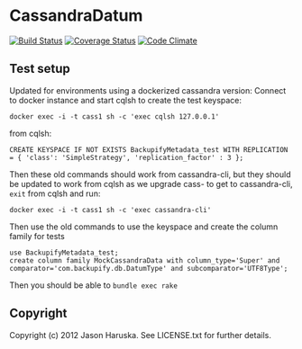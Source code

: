 # CassandraDatum
[![Build Status](https://travis-ci.org/backupify/exception_helper.svg)](https://travis-ci.org/backupify/exception_helper)
[![Coverage Status](https://coveralls.io/repos/backupify/exception_helper/badge.svg)](https://coveralls.io/r/backupify/exception_helper)
[![Code Climate](https://codeclimate.com/github/backupify/exception_helper/badges/gpa.svg)](https://codeclimate.com/github/backupify/exception_helper)

## Test setup

Updated for environments using a dockerized cassandra version:
Connect to docker instance and start cqlsh to create the test keyspace:
```
docker exec -i -t cass1 sh -c 'exec cqlsh 127.0.0.1'
```
from cqlsh:
```
CREATE KEYSPACE IF NOT EXISTS BackupifyMetadata_test WITH REPLICATION = { 'class': 'SimpleStrategy', 'replication_factor' : 3 };
```

Then these old commands should work from cassandra-cli, but they should be updated to work from cqlsh as we upgrade cass-
to get to cassandra-cli, `exit` from cqlsh and run:
```
docker exec -i -t cass1 sh -c 'exec cassandra-cli'
```
Then use the old commands to use the keyspace and create the column family for tests

```
use BackupifyMetadata_test;
create column family MockCassandraData with column_type='Super' and comparator='com.backupify.db.DatumType' and subcomparator='UTF8Type';
```

Then you should be able to `bundle exec rake`

## Copyright

Copyright (c) 2012 Jason Haruska. See LICENSE.txt for further details.
